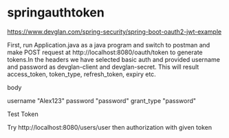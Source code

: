 # springauthtoken
https://www.devglan.com/spring-security/spring-boot-oauth2-jwt-example

First, run Application.java as a java program and switch to postman and make POST request at http://localhost:8080/oauth/token to generate tokens.In the headers we have selected basic auth and provided username and password as devglan-client and devglan-secret. 
This will result access_token, token_type, refresh_token, expiry etc.

body 

username "Alex123"
password "password"
grant_type "password"



Test Token

Try http://localhost:8080/users/user then authorization with given token
